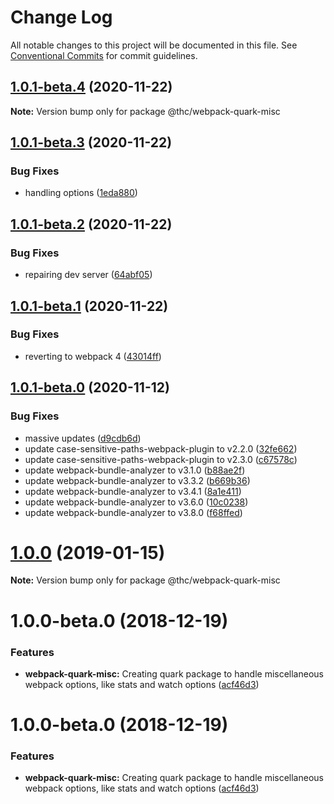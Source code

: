 # Change Log

All notable changes to this project will be documented in this file.
See [Conventional Commits](https://conventionalcommits.org) for commit guidelines.

## [1.0.1-beta.4](https://github.com/thc-tools/webpack-laboratory/compare/@thc/webpack-quark-misc@1.0.1-beta.3...@thc/webpack-quark-misc@1.0.1-beta.4) (2020-11-22)

**Note:** Version bump only for package @thc/webpack-quark-misc





## [1.0.1-beta.3](https://github.com/thc-tools/webpack-laboratory/compare/@thc/webpack-quark-misc@1.0.1-beta.2...@thc/webpack-quark-misc@1.0.1-beta.3) (2020-11-22)


### Bug Fixes

* handling options ([1eda880](https://github.com/thc-tools/webpack-laboratory/commit/1eda88089fa55cf711aeb93f1d11ba33a7165fbf))





## [1.0.1-beta.2](https://github.com/thc-tools/webpack-laboratory/compare/@thc/webpack-quark-misc@1.0.1-beta.1...@thc/webpack-quark-misc@1.0.1-beta.2) (2020-11-22)


### Bug Fixes

* repairing dev server ([64abf05](https://github.com/thc-tools/webpack-laboratory/commit/64abf05131ff7b5a7f01d42677b81d292f8da5a1))





## [1.0.1-beta.1](https://github.com/thc-tools/webpack-laboratory/compare/@thc/webpack-quark-misc@1.0.1-beta.0...@thc/webpack-quark-misc@1.0.1-beta.1) (2020-11-22)


### Bug Fixes

* reverting to webpack 4 ([43014ff](https://github.com/thc-tools/webpack-laboratory/commit/43014ff414974067a60abf7733fff2444f244dc5))





## [1.0.1-beta.0](https://github.com/thc-tools/webpack-laboratory/compare/@thc/webpack-quark-misc@1.0.0...@thc/webpack-quark-misc@1.0.1-beta.0) (2020-11-12)


### Bug Fixes

* massive updates ([d9cdb6d](https://github.com/thc-tools/webpack-laboratory/commit/d9cdb6de2947dca6e215f3d5150b44176117fdeb))
* update case-sensitive-paths-webpack-plugin to v2.2.0 ([32fe662](https://github.com/thc-tools/webpack-laboratory/commit/32fe66270f0dba2d9370a79e693a898e191e79ed))
* update case-sensitive-paths-webpack-plugin to v2.3.0 ([c67578c](https://github.com/thc-tools/webpack-laboratory/commit/c67578c655322f2e13a93d2ebd57da42bf4458fc))
* update webpack-bundle-analyzer to v3.1.0 ([b88ae2f](https://github.com/thc-tools/webpack-laboratory/commit/b88ae2fa323ec2b609688e386fa1033e99d09c40))
* update webpack-bundle-analyzer to v3.3.2 ([b669b36](https://github.com/thc-tools/webpack-laboratory/commit/b669b3678b9374e54c5bdbaaa2ae6341bf235520))
* update webpack-bundle-analyzer to v3.4.1 ([8a1e411](https://github.com/thc-tools/webpack-laboratory/commit/8a1e41185ab4acde1e651cdb0fddd675d2be1254))
* update webpack-bundle-analyzer to v3.6.0 ([10c0238](https://github.com/thc-tools/webpack-laboratory/commit/10c0238ea90d6d27f117226e83db251b09d67937))
* update webpack-bundle-analyzer to v3.8.0 ([f68ffed](https://github.com/thc-tools/webpack-laboratory/commit/f68ffedfc221912c70293917bbb73e7665edab06))





# [1.0.0](https://github.com/thc-tools/webpack-laboratory/compare/@thc/webpack-quark-misc@1.0.0-beta.0...@thc/webpack-quark-misc@1.0.0) (2019-01-15)

**Note:** Version bump only for package @thc/webpack-quark-misc






# 1.0.0-beta.0 (2018-12-19)


### Features

* **webpack-quark-misc:** Creating quark package to handle miscellaneous webpack options, like stats and watch options ([acf46d3](https://github.com/thc-tools/webpack-laboratory/commit/acf46d3))





# 1.0.0-beta.0 (2018-12-19)


### Features

* **webpack-quark-misc:** Creating quark package to handle miscellaneous webpack options, like stats and watch options ([acf46d3](https://github.com/thc-tools/webpack-laboratory/commit/acf46d3))

